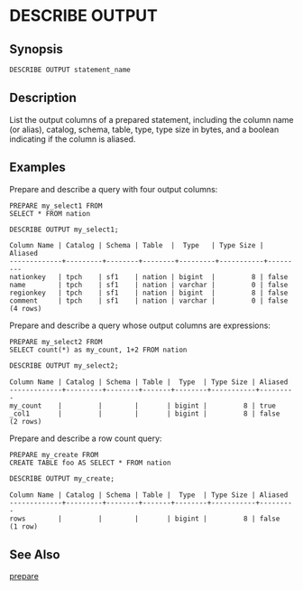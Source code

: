 DESCRIBE OUTPUT
===============

Synopsis
--------

``` sql
DESCRIBE OUTPUT statement_name
```

Description
-----------

List the output columns of a prepared statement, including the column name (or alias), catalog, schema, table, type, type size in bytes, and a boolean indicating if the column is aliased.

Examples
--------

Prepare and describe a query with four output columns:

    PREPARE my_select1 FROM
    SELECT * FROM nation

``` sql
DESCRIBE OUTPUT my_select1;
```

``` 
Column Name | Catalog | Schema | Table  |  Type   | Type Size | Aliased
-------------+---------+--------+--------+---------+-----------+---------
nationkey   | tpch    | sf1    | nation | bigint  |         8 | false
name        | tpch    | sf1    | nation | varchar |         0 | false
regionkey   | tpch    | sf1    | nation | bigint  |         8 | false
comment     | tpch    | sf1    | nation | varchar |         0 | false
(4 rows)
```

Prepare and describe a query whose output columns are expressions:

    PREPARE my_select2 FROM
    SELECT count(*) as my_count, 1+2 FROM nation

``` sql
DESCRIBE OUTPUT my_select2;
```

``` 
Column Name | Catalog | Schema | Table |  Type  | Type Size | Aliased
-------------+---------+--------+-------+--------+-----------+---------
my_count    |         |        |       | bigint |         8 | true
_col1       |         |        |       | bigint |         8 | false
(2 rows)
```

Prepare and describe a row count query:

    PREPARE my_create FROM
    CREATE TABLE foo AS SELECT * FROM nation

``` sql
DESCRIBE OUTPUT my_create;
```

``` 
Column Name | Catalog | Schema | Table |  Type  | Type Size | Aliased
-------------+---------+--------+-------+--------+-----------+---------
rows        |         |        |       | bigint |         8 | false
(1 row)
```

See Also
--------

[prepare](./prepare)
